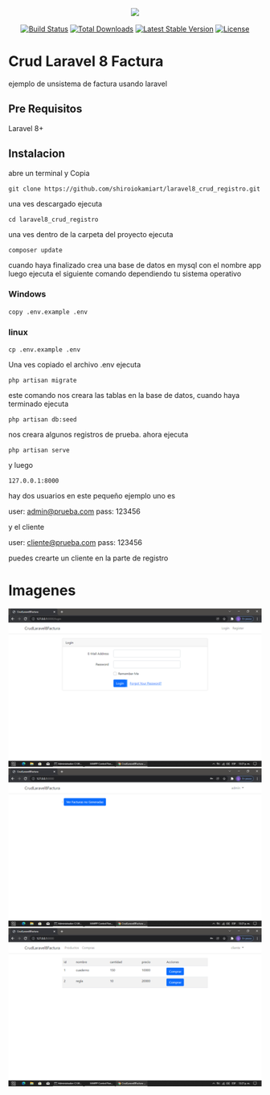 <p align="center"><a href="https://laravel.com" target="_blank"><img src="https://raw.githubusercontent.com/laravel/art/master/logo-lockup/5%20SVG/2%20CMYK/1%20Full%20Color/laravel-logolockup-cmyk-red.svg" width="400"></a></p>

<p align="center">
<a href="https://travis-ci.org/laravel/framework"><img src="https://travis-ci.org/laravel/framework.svg" alt="Build Status"></a>
<a href="https://packagist.org/packages/laravel/framework"><img src="https://img.shields.io/packagist/dt/laravel/framework" alt="Total Downloads"></a>
<a href="https://packagist.org/packages/laravel/framework"><img src="https://img.shields.io/packagist/v/laravel/framework" alt="Latest Stable Version"></a>
<a href="https://packagist.org/packages/laravel/framework"><img src="https://img.shields.io/packagist/l/laravel/framework" alt="License"></a>
</p>

# Crud Laravel 8 Factura

ejemplo de  unsistema de factura usando laravel


## Pre Requisitos

Laravel 8+

## Instalacion

abre un terminal y Copia

```
git clone https://github.com/shiroiokamiart/laravel8_crud_registro.git
```

una ves descargado ejecuta

```
cd laravel8_crud_registro
```

una ves dentro de la carpeta del proyecto ejecuta

```
composer update
```

cuando haya finalizado crea una base de datos en mysql con el nombre app
luego ejecuta el siguiente comando dependiendo tu sistema operativo

### Windows

```
copy .env.example .env
```

### linux

```
cp .env.example .env
```

Una ves copiado el archivo .env ejecuta

```
php artisan migrate
```

este comando nos creara las tablas en la base de datos, cuando haya terminado
ejecuta

```
php artisan db:seed
```

nos creara algunos registros de prueba.
ahora ejecuta

```
php artisan serve
```

y luego 

```
127.0.0.1:8000
```

hay dos usuarios en este pequeño ejemplo uno es

user: admin@prueba.com
pass: 123456

y el cliente

user: cliente@prueba.com
pass: 123456

puedes crearte un cliente en la parte de registro

# Imagenes

![Alt text](/public/img/login.png)
![Alt text](/public/img/admin.png)
![Alt text](/public/img/cliente.png)